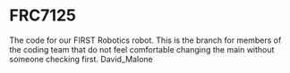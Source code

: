 # FRC7125
The code for our FIRST Robotics robot.
This is the branch for members of the coding team that do not feel comfortable changing the main without someone checking first.
David_Malone
